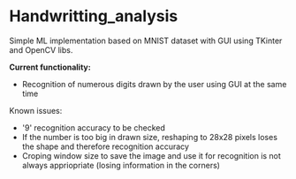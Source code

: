 # Handwritting_analysis
Simple ML implementation based on MNIST dataset with GUI using TKinter and OpenCV libs.

<b>Current functionality:</b>
- Recognition of numerous digits drawn by the user using GUI at the same time 

Known issues:
- '9' recognition accuracy to be checked
- If the number is too big in drawn size, reshaping to 28x28 pixels loses the shape and therefore recognition accuracy
- Croping window size to save the image and use it for recognition is not always appriopriate (losing information in the corners)
